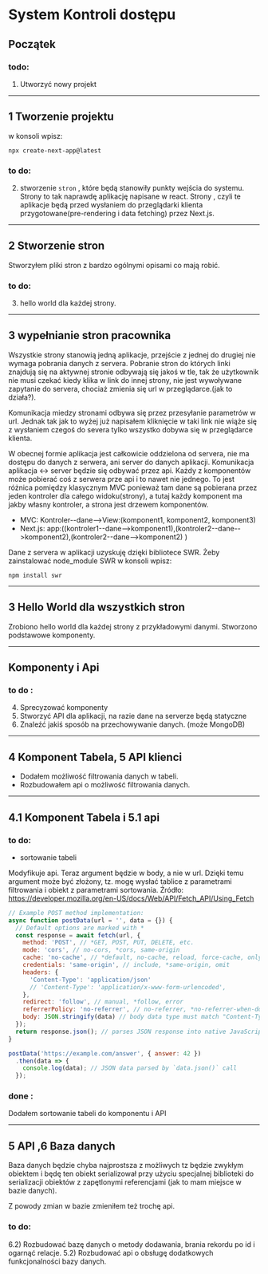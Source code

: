 # System Kontroli dostępu
## Początek
### todo:
1) Utworzyć nowy projekt
***
## 1 Tworzenie projektu
w konsoli wpisz: 
```
npx create-next-app@latest
```
### to do:
2) stworzenie `stron` , które będą stanowiły punkty wejścia do systemu. Strony to tak naprawdę aplikację napisane w react. Strony , czyli te aplikacje będą przed wysłaniem do przeglądarki klienta przygotowane(pre-rendering i data fetching) przez Next.js.
***
## 2 Stworzenie stron
Stworzyłem pliki stron z bardzo ogólnymi opisami co mają robić.

### to do:
3) hello world dla każdej strony.
***
## 3 wypełnianie stron pracownika
Wszystkie strony stanowią jedną aplikacje, przejście z jednej do drugiej nie wymaga pobrania danych z servera. Pobranie stron do których linki znajdują się na aktywnej stronie odbywają się jakoś w tle, tak że użytkownik nie musi czekać kiedy klika w link do innej strony, nie jest wywoływane zapytanie do servera, chociaż zmienia się url w przeglądarce.(jak to działa?).

Komunikacja miedzy stronami odbywa się przez przesyłanie parametrów w url. Jednak tak jak to wyżej już napisałem kliknięcie w taki link nie wiąże się z wysłaniem czegoś do severa tylko wszystko dobywa się w przeglądarce klienta.

W obecnej formie aplikacja jest całkowicie oddzielona od servera, nie ma dostępu do danych z serwera, ani server do danych aplikacji. Komunikacja aplikacja <-> server będzie się odbywać przez api. Każdy z komponentów może pobierać coś z serwera prze api i to nawet nie jednego. To jest różnica pomiędzy klasycznym MVC ponieważ tam dane są pobierana przez jeden kontroler dla całego widoku(strony), a tutaj każdy komponent ma jakby własny kontroler, a strona jest drzewem komponentów. 


* MVC: Kontroler--dane-->View:(komponent1, komponent2, komponent3)
* Next.js: app:((kontroler1--dane-->komponent1),(kontroler2--dane-->komponent2),(kontroler2--dane-->komponent2) )

Dane z servera w aplikacji uzyskuję dzięki bibliotece SWR. Żeby zainstalować node_module SWR w konsoli wpisz:
```
npm install swr
```
***
## 3 Hello World dla wszystkich stron
Zrobiono hello world dla każdej strony z przykładowymi danymi. Stworzono podstawowe komponenty.

***
## Komponenty i Api
### to do :
4) Sprecyzować komponenty
5) Stworzyć API dla aplikacji, na razie dane na serverze będą statyczne
6) Znaleźć jakiś sposób na przechowywanie danych. (może MongoDB)

***
## 4 Komponent Tabela, 5 API klienci
* Dodałem możliwość filtrowania danych w tabeli.
* Rozbudowałem api o możliwość filtrowania danych.
***

## 4.1 Komponent Tabela i 5.1 api
### to do:
* sortowanie tabeli 

Modyfikuje api. Teraz argument będzie w body, a nie w url. Dzięki temu argument może być złożony, tz. mogę wysłać tablice z parametrami filtrowania i obiekt z parametrami sortowania.
Źródło: https://developer.mozilla.org/en-US/docs/Web/API/Fetch_API/Using_Fetch

```js
// Example POST method implementation:
async function postData(url = '', data = {}) {
  // Default options are marked with *
  const response = await fetch(url, {
    method: 'POST', // *GET, POST, PUT, DELETE, etc.
    mode: 'cors', // no-cors, *cors, same-origin
    cache: 'no-cache', // *default, no-cache, reload, force-cache, only-if-cached
    credentials: 'same-origin', // include, *same-origin, omit
    headers: {
      'Content-Type': 'application/json'
      // 'Content-Type': 'application/x-www-form-urlencoded',
    },
    redirect: 'follow', // manual, *follow, error
    referrerPolicy: 'no-referrer', // no-referrer, *no-referrer-when-downgrade, origin, origin-when-cross-origin, same-origin, strict-origin, strict-origin-when-cross-origin, unsafe-url
    body: JSON.stringify(data) // body data type must match "Content-Type" header
  });
  return response.json(); // parses JSON response into native JavaScript objects
}

postData('https://example.com/answer', { answer: 42 })
  .then(data => {
    console.log(data); // JSON data parsed by `data.json()` call
  });
```

### done :
Dodałem sortowanie tabeli do komponentu i API
***

## 5 API ,6 Baza danych
Baza danych będzie chyba najprostsza z możliwych tz będzie zwykłym obiektem i będę ten obiekt serializował przy użyciu specjalnej biblioteki do serializacji obiektów z zapętlonymi referencjami (jak to mam miejsce w bazie danych). 

Z powody zmian w bazie zmieniłem też trochę api.

### to do:
6.2) Rozbudować bazę danych o metody dodawania, brania rekordu po id i ogarnąć relacje.
5.2) Rozbudować api o obsługę dodatkowych funkcjonalności bazy danych.








